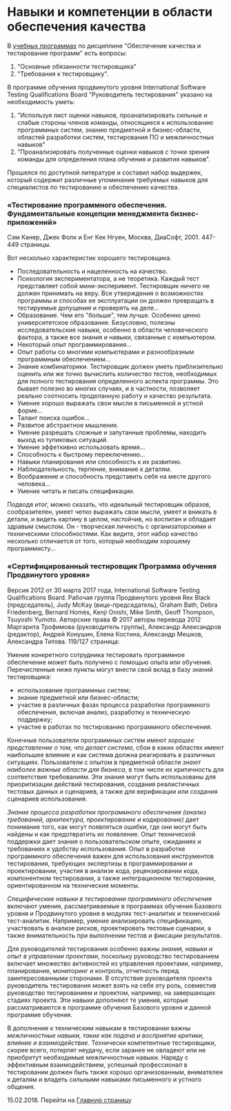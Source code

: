 # Навыки и компетенции в области обеспечения качества

В [учебных программах](/2016-08-14-educational-programs-exam-questions-and-literature.md) по дисциплине "Обеспечение качества и тестирование программ" есть вопросы:

1. "Основные обязанности тестировщика"
2. "Требования к тестировщику".

В программе обучения продвинутого уровня International Software Testing Qualifications Board "Руководитель тестирования" указано на необходимость уметь:

1. "Используя лист оценки навыков, проанализировать сильные и слабые стороны членов команды, относящиеся к использованию программных систем, знанию предметной и бизнес-области, областей разработки систем, тестирования ПО и межличностных навыков"
2. "Проанализировать полученные оценки навыков с точки зрения команды для определения плана обучения и развития навыков".

Прошелся по доступной литературе и составил набор выдержек, который содержит различные упоминания требуемых навыков для специалистов по тестированию и обеспечению качества.

### «Тестирование программного обеспечения. Фундаментальные концепции менеджмента бизнес-приложений»

 Сэм Канер, Джек Фолк и Енг Кек Нгуен, Москва, ДиаСофт, 2001. 447-449 страницы.

Вот несколько характеристик хорошего тестировщика.

- Последовательность и нацеленность на качество.
- Психология экспериментатора, а не теоретика. Каждый тест представляет собой мини-эксперимент. Тестировщик ничего не должен принимать на веру. Все утверждения о возможностях программы и способах ее эксплуатации он должен превращать в тестируемые допущения и проверять на деле...
- Образование. Чем его "больше", тем лучше. Особенно ценно университетское образование. Безусловно, полезны исследовательские навыки, особенно в области человеческого фактора, а также все знания и навыки, связанные с компьютером.
- Некоторый опыт программирования...
- Опыт работы со многими компьютерами и разнообразным программным обеспечением...
- Знание комбинаторики. Тестировщик должен уметь приблизительно оценить или же точно вычислить количество тестов, необходимых для полного тестирования определенного аспекта программы. Это бывает полезно во многих случаях, и в частности, позволяет реально соотносить проделанную работу и качество результата.
- Умение хорошо выражать свои мысли в письменной и устной форме...
- Талант поиска ошибок...
- Развитое абстрактное мышление.
- Умение разрешать сложные и запутанные проблемы, находить выход из тупиковых ситуаций.
- Умение эффеткивно использовать время...
- Способность к быстрому переключению...
- Навыки планирования или способность к их развитию.
- Наблюдательность, терпение, внимание к деталям.
- Воображение и способность представить себя на месте другого человека...
- Умение читать и писать спецификации.

Подводя итог, можно сказать, что идеальный тестировщик образов, сообразителен, умеет четко выражать свои мысли, умеет и вникать в детали, и видеть картину в целом, настойчив, но воспитан и обладает здравым смыслом. Он - творческая личность с организаторскими и техническими способностями. Как видите, этот набор качество несколько отличается от того, который необходим хорошему программисту...

### «Сертифицированный тестировщик Программа обучения Продвинутого уровня»

Версия 2012 от 30 марта 2017 года, International Software Testing Qualifications Board. Рабочая группа Продвинутого уровня Rex Black (председатель), Judy McKay (вице-председатель), Graham Bath, Debra Friedenberg, Bernard Homès, Kenji Onishi, Mike Smith, Geoff Thompson, Tsuyoshi Yumoto. Авторские права © 2017 авторы перевода 2012 Маргарита Трофимова (руководитель группы), Александр Александров (редактор), Андрей Конушин, Елена Костина, Александр Мешков, Александра Титова. 119/127 страница:

Умение конкретного сотрудника тестировать программное обеспечение может быть получено с помощью опыта или обучения. Перечисленные ниже пункты могут внести свой вклад в базу знаний тестировщика:

- использование программных систем;
- знание предметной или бизнес-области;
- участие в различных фазах процесса разработки программного обеспечения, включая анализ, разработку и техническую поддержку;
- участие в работах по тестированию программного обеспечения.

Конечные пользователи программных систем имеют _хорошее представление о том, что делает система_, сбои в каких областях имеют наибольшее влияние и как система должна реагировать в различных ситуациях. Пользователи с опытом в предметной области _знают наиболее важные области для бизнеса_, в том числе их критичность для соответствия требованиям. Эти знания могут быть использованы для приоритизации действий тестирования, создания реалистичных тестовых данных и сценариев, а также для верификации или создания сценариев использования.

_Знание процесса разработки программного обеспечения (анализ требований, архитектура, проектирование и кодирование)_ дает понимание того, как могут появляться ошибки, где они могут быть найдены и как предотвратить их появление. Опыт технической поддержки дает знания о пользовательском опыте, ожиданиях и требованиях к удобству использования. Опыт в разработке программного обеспечения важен для использования инструментов тестирования, требующих экспертизы в программировании и проектировании, участия в анализе кода, рецензировании кода, компонентном тестировании, а также интеграционном тестировании, ориентированном на технические моменты.

_Специфические навыки в тестировании программного обеспечения_ включают умения, рассматриваемые в программах обучения Базового уровня и Продвинутого уровня в модулях тест-аналитик и технический тест-аналитик. Например, умение анализировать спецификацию, участвовать в анализе рисков, проектировать тестовые сценарии, а также внимательность при выполнении тестов и фиксации результатов.

Для руководителей тестирования особенно важны _знания, навыки и опыт в управлении проектами_, поскольку руководство тестированием включает множество активностей из управления проектами, например, планирование, мониторинг и контроль, отчетность перед заинтересованными сторонами. В отсутствие руководителя проекта руководитель тестирования может взять на себя эту роль, совместив руководство тестированием и проектом, например, на завершающих стадиях проекта. Эти навыки дополняют те умения, которые рассматриваются в программе обучения Базового уровня и данной программе обучения.

В дополнение к техническим навыкам в тестировании важны _межличностные навыки, такие как подача и восприятие критики, влияние и взаимодействие_. Технически компетентные тестировщики, скорее всего, потерпят неудачу, если заранее не овладеют или не приобретут необходимые межличностные навыки. Наряду с эффективным взаимодействием, успешный профессионал в тестировании должен быть также хорошо организованным, внимателен к деталям и владеть сильными навыками письменного и устного общения.

15.02.2018. Перейти на [Главную страницу](./)